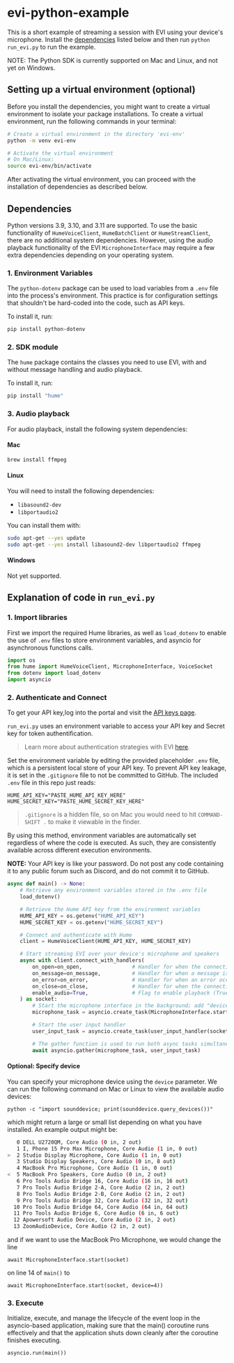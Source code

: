 # evi-python-example

This is a short example of streaming a session with EVI using your device's microphone. Install the [dependencies](#dependencies) listed below and then run `python run_evi.py` to run the example.

NOTE: The Python SDK is currently supported on Mac and Linux, and not yet on Windows.

## Setting up a virtual environment (optional)

Before you install the dependencies, you might want to create a virtual environment to isolate your package installations. To create a virtual environment, run the following commands in your terminal:

```bash
# Create a virtual environment in the directory 'evi-env'
python -m venv evi-env

# Activate the virtual environment
# On Mac/Linux:
source evi-env/bin/activate
```

After activating the virtual environment, you can proceed with the installation of dependencies as described below.

## Dependencies

Python versions 3.9, 3.10, and 3.11 are supported. To use the basic functionality of `HumeVoiceClient`, `HumeBatchClient` or `HumeStreamClient`, there are no additional system dependencies. However, using the audio playback functionality of the EVI `MicrophoneInterface` may require a few extra dependencies depending on your operating system.

### 1. Environment Variables

The `python-dotenv` package can be used to load variables from a `.env` file into the process's environment. This practice is for configuration settings that shouldn't be hard-coded into the code, such as API keys.

To install it, run:

```bash
pip install python-dotenv
```

### 2. SDK module

The `hume` package contains the classes you need to use EVI, with and without message handling and audio playback.

To install it, run:
```bash
pip install "hume"
```

### 3. Audio playback

For audio playback, install the following system dependencies:

#### Mac

```bash
brew install ffmpeg
```

#### Linux

You will need to install the following dependencies:

- `libasound2-dev`
- `libportaudio2`

You can install them with:

```bash
sudo apt-get --yes update
sudo apt-get --yes install libasound2-dev libportaudio2 ffmpeg
```

#### Windows

Not yet supported.

## Explanation of code in `run_evi.py`

### 1. Import libraries

First we import the required Hume libraries, as well as `load_dotenv` to enable the use of `.env` files to store environment variables, and asyncio for asynchronous functions calls.

```python
import os
from hume import HumeVoiceClient, MicrophoneInterface, VoiceSocket
from dotenv import load_dotenv
import asyncio
```

### 2. Authenticate and Connect

To get your API key,log into the portal and visit the [API keys page](https://beta.hume.ai/settings/keys).

`run_evi.py` uses an environment variable to access your API key and Secret key for token authentification.
> Learn more about authentication strategies with EVI [here](https://dev.hume.ai/docs/introduction/api-key).

Set the environment variable by editing the provided placeholder `.env` file, which is a persistent local store of your API key. To prevent API key leakage, it is set in the `.gitignore` file to not be committed to GitHub. The included `.env` file in this repo just reads:

  `HUME_API_KEY="PASTE_HUME_API_KEY_HERE"`
  `HUME_SECRET_KEY="PASTE_HUME_SECRET_KEY_HERE"`

> `.gitignore` is a hidden file, so on Mac you would need to hit `COMMAND-SHIFT .` to make it viewable in the finder. 

By using this method, environment variables are automatically set regardless of where the code is executed. As such, they are consistently available across different execution environments.

**NOTE:** Your API key is like your password. Do not post any code containing it to any public forum such as Discord, and do not commit it to GitHub.

```python
async def main() -> None:
    # Retrieve any environment variables stored in the .env file
    load_dotenv()

    # Retrieve the Hume API key from the environment variables
    HUME_API_KEY = os.getenv("HUME_API_KEY")
    HUME_SECRET_KEY = os.getenv("HUME_SECRET_KEY")

    # Connect and authenticate with Hume
    client = HumeVoiceClient(HUME_API_KEY, HUME_SECRET_KEY)

    # Start streaming EVI over your device's microphone and speakers
    async with client.connect_with_handlers(
        on_open=on_open,                # Handler for when the connection is opened
        on_message=on_message,          # Handler for when a message is received
        on_error=on_error,              # Handler for when an error occurs
        on_close=on_close,              # Handler for when the connection is closed
        enable_audio=True,              # Flag to enable playback (True by default)
    ) as socket:
        # Start the microphone interface in the background; add "device=NUMBER" to specify device
        microphone_task = asyncio.create_task(MicrophoneInterface.start(socket))

        # Start the user input handler
        user_input_task = asyncio.create_task(user_input_handler(socket))

        # The gather function is used to run both async tasks simultaneously
        await asyncio.gather(microphone_task, user_input_task)

```

#### Optional: Specify device

You can specify your microphone device using the `device` parameter. We can run the following command on Mac or Linux to view the available audio devices:

`python -c "import sounddevice; print(sounddevice.query_devices())"`

which might return a large or small list depending on what you have installed. An example output might be:

```bash
   0 DELL U2720QM, Core Audio (0 in, 2 out)
   1 I, Phone 15 Pro Max Microphone, Core Audio (1 in, 0 out)
>  2 Studio Display Microphone, Core Audio (1 in, 0 out)
   3 Studio Display Speakers, Core Audio (0 in, 8 out)
   4 MacBook Pro Microphone, Core Audio (1 in, 0 out)
<  5 MacBook Pro Speakers, Core Audio (0 in, 2 out)
   6 Pro Tools Audio Bridge 16, Core Audio (16 in, 16 out)
   7 Pro Tools Audio Bridge 2-A, Core Audio (2 in, 2 out)
   8 Pro Tools Audio Bridge 2-B, Core Audio (2 in, 2 out)
   9 Pro Tools Audio Bridge 32, Core Audio (32 in, 32 out)
  10 Pro Tools Audio Bridge 64, Core Audio (64 in, 64 out)
  11 Pro Tools Audio Bridge 6, Core Audio (6 in, 6 out)
  12 Apowersoft Audio Device, Core Audio (2 in, 2 out)
  13 ZoomAudioDevice, Core Audio (2 in, 2 out)
```

and if we want to use the MacBook Pro Microphone, we would change the line

`await MicrophoneInterface.start(socket)`

on line 14 of `main()` to

`await MicrophoneInterface.start(socket, device=4))`


### 3. Execute

Initialize, execute, and manage the lifecycle of the event loop in the asyncio-based application, making sure that the main() coroutine runs effectively and that the application shuts down cleanly after the coroutine finishes executing.

```python
asyncio.run(main())
```
